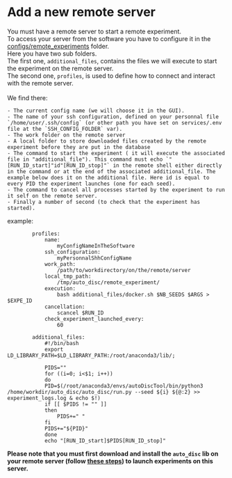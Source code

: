 # Add a new remote server
You must have a remote server to start a remote experiment.<br/>
To access your server from the software you have to configure it in the [configs/remote_experiments](../configs/remote_experiments) folder.<br/>
Here you have two sub folders.<br/>
The first one, `additional_files`, contains the files we will execute to start the experiment on the remote server.<br/>
The second one, `profiles`, is used to define how to connect and interact with the remote server. <br/><br/>
We find there:<br/>

    - The current config name (we will choose it in the GUI).
    - The name of your ssh configuration, defined on your personnal file `/home/user/.ssh/config` (or other path you have set on services/.env file at the `SSH_CONFIG_FOLDER` var).
    - The work folder on the remote server
    - A local folder to store downloaded files created by the remote experiment before they are put in the database 
    - The command to start the experiment ( it will execute the associated file in "additional_file"). This command must echo `"[RUN_ID_start]"id"[RUN_ID_stop]"` in the remote shell either directly in the command or at the end of the associated additional_file. The example below does it on the additional file. Here id is equal to every PID the experiment launches (one for each seed).
    - The command to cancel all processes started by the experiment to run it self on the remote server.
    - Finally a number of second (to check that the experiment has started).

example:
```
        profiles:
            name: 
                myConfigNameInTheSoftware
            ssh_configuration: 
                myPersonnalShhConfigName
            work_path:
                /path/to/workdirectory/on/the/remote/server
            local_tmp_path:
                /tmp/auto_disc/remote_experiment/
            execution:
                bash additional_files/docker.sh $NB_SEEDS $ARGS > $EXPE_ID
            cancellation:
                scancel $RUN_ID
            check_experiment_launched_every:
                60

        additional_files:
            #!/bin/bash
            export LD_LIBRARY_PATH=$LD_LIBRARY_PATH:/root/anaconda3/lib/;

            PIDS=""
            for ((i=0; i<$1; i++))
            do
            PID=$(/root/anaconda3/envs/autoDiscTool/bin/python3 /home/workdir/auto_disc/auto_disc/run.py --seed ${i} ${@:2} >> experiment_logs.log & echo $!)
            if [[ $PIDS != "" ]]
            then
                PIDS+=" "
            fi
            PIDS+="${PID}"
            done
            echo "[RUN_ID_start]$PIDS[RUN_ID_stop]"
```

**Please note that you must first download and install the `auto_disc` lib on your remote server (follow [these steps](../README.md#autodisc-lib)) to launch experiments on this server.**